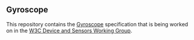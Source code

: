 ## Gyroscope

This repository contains the
[Gyroscope](https://w3c.github.com/gyroscope/)
specification that is being worked on in the
[W3C Device and Sensors Working Group](http://www.w3.org/2009/dap/).
